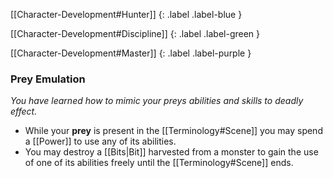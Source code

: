 
[[Character-Development#Hunter]]
{: .label .label-blue }

[[Character-Development#Discipline]]
{: .label .label-green }

[[Character-Development#Master]]
{: .label .label-purple }
### Prey Emulation
*You have learned how to mimic your preys abilities and skills to deadly effect.*
* While your **prey** is present in the [[Terminology#Scene]] you may spend a [[Power]] to use any of its abilities.
* You may destroy a [[Bits|Bit]] harvested from a monster to gain the use of one of its abilities freely until the [[Terminology#Scene]] ends.